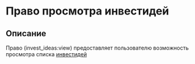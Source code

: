 # Право просмотра инвестидей

## Описание

Право (invest_ideas:view) предоставляет пользователю возможность просмотра списка [инвестидей](../domain/invest_idea.md)

